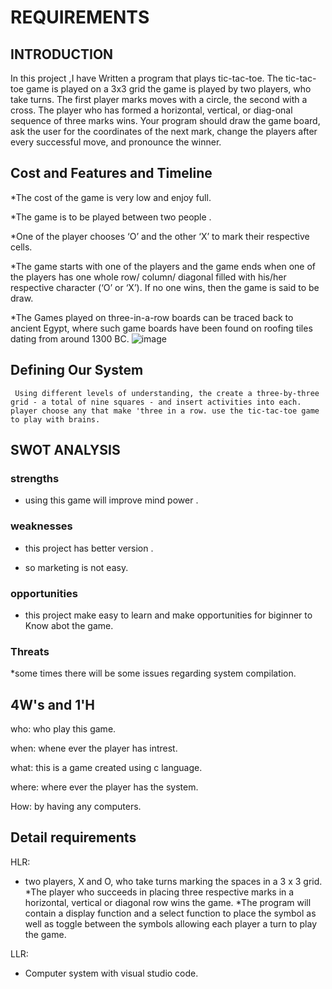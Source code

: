 # REQUIREMENTS
## INTRODUCTION
  In this project ,I have Written a program that plays tic-tac-toe. The tic-tac-toe game is played on a 3x3 grid the game is played by two players, who take turns. The first player marks moves with a circle, the second with a cross. The player who has formed a horizontal, vertical, or diag-onal sequence of three marks wins. Your program should draw the game board, ask the user for the coordinates of the next mark, change the players after every successful move, and pronounce the winner.


## Cost and Features and Timeline

*The cost of the game is very low and enjoy full.

*The game is to be played between two people .

*One of the player chooses ‘O’ and the other ‘X’ to mark their respective cells.

*The game starts with one of the players and the game ends when one of the players has one whole row/ column/ diagonal filled with his/her respective character (‘O’ or ‘X’).
If no one wins, then the game is said to be draw.

*The Games played on three-in-a-row boards can be traced back to ancient Egypt, where such game boards have been found on roofing tiles dating from around 1300 BC.
![image](https://user-images.githubusercontent.com/94224310/142769471-2f764e2e-88dc-42b4-b2f4-a87c9f42567c.png)


## Defining Our System
     Using different levels of understanding, the create a three-by-three grid - a total of nine squares - and insert activities into each. player choose any that make 'three in a row. use the tic-tac-toe game to play with brains.
     
    
## SWOT ANALYSIS

### strengths

* using this game will improve mind power .

### weaknesses

* this project has better version .

* so marketing is not easy.

### opportunities

* this project make easy to learn and make opportunities for biginner to Know abot the game.

### Threats

*some times there will be some issues regarding system compilation.


## 4W's and 1'H

who:
   who play this game.
   
when:
   whene ever the player has intrest.
   
what:
   this is a game created using c language.
   
where:
   where ever the player has the system.
   
How:
   by having any computers.
   
   
## Detail requirements

HLR:
* two players, X and O, who take turns marking the spaces in a 3 x 3 grid.
*The player who succeeds in placing three respective marks in a horizontal, vertical or diagonal row wins the game.
*The program will contain a display function and a select function to place the symbol as well as toggle between the symbols allowing each player a turn to play the game.

LLR:
* Computer system with visual studio code.
